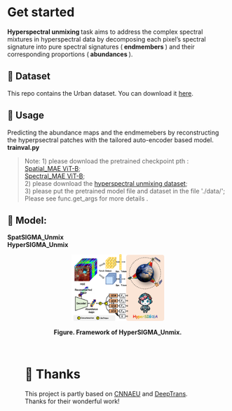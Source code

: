 # Get started
<strong> Hyperspectral unmixing </strong>  task aims to address the complex spectral mixtures in hyperspectral data by decomposing each pixel’s spectral signature into pure spectral signatures (<strong> endmembers </strong>) and their corresponding proportions (<strong> abundances </strong>).<br>

## 🌷 Dataset
This repo contains the Urban dataset. You can download it [here](https://pan.baidu.com/s/1goRUhWfNuvrPXxJI1tYC0A?pwd=fsh4). <br>


## 🔨 Usage
Predicting the abundance maps and the endmemebers by reconstructing the hyperpsectral patches with the tailored auto-encoder based model. <br>
<strong> trainval.py </strong> <br>
> Note: 1) please download the pretrained checkpoint pth :<br>
>     [Spatial_MAE ViT-B](https://pan.baidu.com/s/1kShixCeWhPGde-vLLxQLJg?pwd=vruc); <br>
>     [Spectral_MAE ViT-B](https://pan.baidu.com/s/1VinBf4qnN98aa6z7TZ-ENQ?pwd=mi2y);<br>
>     2) please download the [hyperspectral unmixing dataset](https://pan.baidu.com/s/1goRUhWfNuvrPXxJI1tYC0A?pwd=fsh4);<br>
>     3) please put the pretrained model file and dataset in the file './data/';<br>
>     Please see func.get_args for more details .<br>



## 🔴 Model: <br>
<strong> SpatSIGMA_Unmix </strong> <br>
<strong> HyperSIGMA_Unmix </strong> <br>


<figure>
<div align="center">
<img src=HyperSIGMA_Unmix.png width="50%">
</div>

<div align='center'>
 
**Figure. Framework of HyperSIGMA_Unmix.**

</div>
<br>

# 💖 Thanks
This project is partly based on [CNNAEU](https://ieeexplore.ieee.org/document/9096565) and [DeepTrans](https://github.com/preetam22n/DeepTrans-HSU). <br>
Thanks for their wonderful work! <br>

